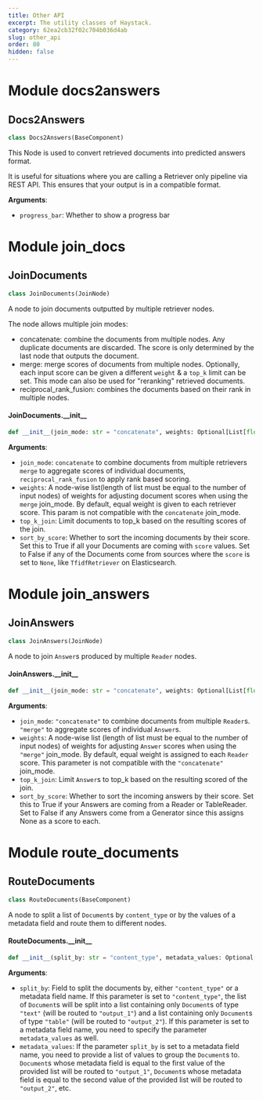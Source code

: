 ```yaml
---
title: Other API
excerpt: The utility classes of Haystack.
category: 62ea2cb32f02c704b036d4ab
slug: other_api
order: 80
hidden: false
---
```


<a id="docs2answers"></a>

# Module docs2answers

<a id="docs2answers.Docs2Answers"></a>

## Docs2Answers

```python
class Docs2Answers(BaseComponent)
```

This Node is used to convert retrieved documents into predicted answers format.

It is useful for situations where you are calling a Retriever only pipeline via REST API.
This ensures that your output is in a compatible format.

**Arguments**:

- `progress_bar`: Whether to show a progress bar

<a id="join_docs"></a>

# Module join\_docs

<a id="join_docs.JoinDocuments"></a>

## JoinDocuments

```python
class JoinDocuments(JoinNode)
```

A node to join documents outputted by multiple retriever nodes.

The node allows multiple join modes:
* concatenate: combine the documents from multiple nodes. Any duplicate documents are discarded.
               The score is only determined by the last node that outputs the document.
* merge: merge scores of documents from multiple nodes. Optionally, each input score can be given a different
         `weight` & a `top_k` limit can be set. This mode can also be used for "reranking" retrieved documents.
* reciprocal_rank_fusion: combines the documents based on their rank in multiple nodes.

<a id="join_docs.JoinDocuments.__init__"></a>

#### JoinDocuments.\_\_init\_\_

```python
def __init__(join_mode: str = "concatenate", weights: Optional[List[float]] = None, top_k_join: Optional[int] = None, sort_by_score: bool = True)
```

**Arguments**:

- `join_mode`: `concatenate` to combine documents from multiple retrievers `merge` to aggregate scores of
individual documents, `reciprocal_rank_fusion` to apply rank based scoring.
- `weights`: A node-wise list(length of list must be equal to the number of input nodes) of weights for
adjusting document scores when using the `merge` join_mode. By default, equal weight is given
to each retriever score. This param is not compatible with the `concatenate` join_mode.
- `top_k_join`: Limit documents to top_k based on the resulting scores of the join.
- `sort_by_score`: Whether to sort the incoming documents by their score. Set this to True if all your
Documents are coming with `score` values. Set to False if any of the Documents come
from sources where the `score` is set to `None`, like `TfidfRetriever` on Elasticsearch.

<a id="join_answers"></a>

# Module join\_answers

<a id="join_answers.JoinAnswers"></a>

## JoinAnswers

```python
class JoinAnswers(JoinNode)
```

A node to join `Answer`s produced by multiple `Reader` nodes.

<a id="join_answers.JoinAnswers.__init__"></a>

#### JoinAnswers.\_\_init\_\_

```python
def __init__(join_mode: str = "concatenate", weights: Optional[List[float]] = None, top_k_join: Optional[int] = None, sort_by_score: bool = True)
```

**Arguments**:

- `join_mode`: `"concatenate"` to combine documents from multiple `Reader`s. `"merge"` to aggregate scores
of individual `Answer`s.
- `weights`: A node-wise list (length of list must be equal to the number of input nodes) of weights for
adjusting `Answer` scores when using the `"merge"` join_mode. By default, equal weight is assigned to each
`Reader` score. This parameter is not compatible with the `"concatenate"` join_mode.
- `top_k_join`: Limit `Answer`s to top_k based on the resulting scored of the join.
- `sort_by_score`: Whether to sort the incoming answers by their score. Set this to True if your Answers
are coming from a Reader or TableReader. Set to False if any Answers come from a Generator since this assigns
None as a score to each.

<a id="route_documents"></a>

# Module route\_documents

<a id="route_documents.RouteDocuments"></a>

## RouteDocuments

```python
class RouteDocuments(BaseComponent)
```

A node to split a list of `Document`s by `content_type` or by the values of a metadata field and route them to
different nodes.

<a id="route_documents.RouteDocuments.__init__"></a>

#### RouteDocuments.\_\_init\_\_

```python
def __init__(split_by: str = "content_type", metadata_values: Optional[List[str]] = None)
```

**Arguments**:

- `split_by`: Field to split the documents by, either `"content_type"` or a metadata field name.
If this parameter is set to `"content_type"`, the list of `Document`s will be split into a list containing
only `Document`s of type `"text"` (will be routed to `"output_1"`) and a list containing only `Document`s of
type `"table"` (will be routed to `"output_2"`).
If this parameter is set to a metadata field name, you need to specify the parameter `metadata_values` as
well.
- `metadata_values`: If the parameter `split_by` is set to a metadata field name, you need to provide a list
of values to group the `Document`s to. `Document`s whose metadata field is equal to the first value of the
provided list will be routed to `"output_1"`, `Document`s whose metadata field is equal to the second
value of the provided list will be routed to `"output_2"`, etc.

